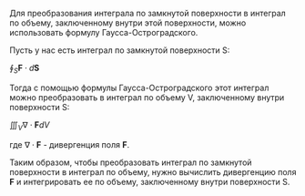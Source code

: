 Для преобразования интеграла по замкнутой поверхности в интеграл по объему, заключенному внутри этой поверхности, можно использовать формулу Гаусса-Остроградского.

Пусть у нас есть интеграл по замкнутой поверхности S:

$\oint_S \mathbf{F} \cdot d\mathbf{S}$

Тогда с помощью формулы Гаусса-Остроградского этот интеграл можно преобразовать в интеграл по объему V, заключенному внутри поверхности S:

$\iiint_V \nabla \cdot \mathbf{F} dV$

где $\nabla \cdot \mathbf{F}$ - дивергенция поля $\mathbf{F}$.

Таким образом, чтобы преобразовать интеграл по замкнутой поверхности в интеграл по объему, нужно вычислить дивергенцию поля $\mathbf{F}$ и интегрировать ее по объему, заключенному внутри поверхности S.



